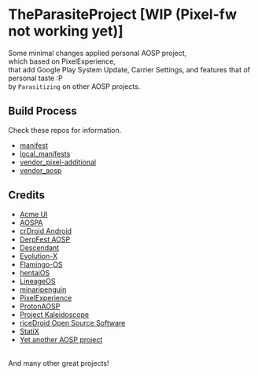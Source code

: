 # TheParasiteProject [WIP (Pixel-fw not working yet)]

Some minimal changes applied personal AOSP project,<br/>
which based on PixelExperience,</br>
that add Google Play System Update, Carrier Settings, and features that of personal taste :P<br/>
by ```Parasitizing``` on other AOSP projects.

## Build Process

Check these repos for information.
- [manifest](https://github.com/TheParasiteProject/manifest)
- [local_manifests](https://github.com/TheParasiteProject/local_manifests)
- [vendor_pixel-additional](https://github.com/TheParasiteProject/vendor_pixel-additional)
- [vendor_aosp](https://github.com/TheParasiteProject/vendor_aosp)

## Credits
- [Acme UI](https://github.com/AcmeUI)
- [AOSPA](https://github.com/AOSPA)
- [crDroid Android](https://github.com/crdroidandroid)
- [DerpFest AOSP](https://github.com/DerpFest-AOSP)
- [Descendant](https://github.com/Descendant-XI)
- [Evolution-X](https://github.com/Evolution-X)
- [Flamingo-OS](https://github.com/Flamingo-OS)
- [hentaiOS](https://github.com/hentaiOS)
- [LineageOS](https://github.com/LineageOS)
- [minaripenguin](https://github.com/minaripenguin/android_frameworks_base)
- [PixelExperience](https://github.com/PixelExperience)
- [ProtonAOSP](https://github.com/protonAOSP)
- [Project Kaleidoscope](https://github.com/Project-Kaleidoscope)
- [riceDroid Open Source Software](https://github.com/ricedroidOSS)
- [StatiX](https://github.com/StatiXOS)
- [Yet another AOSP project](https://github.com/yaap)

<br/>
And many other great projects!
